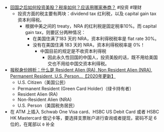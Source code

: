 - [回国之后如何投资美股？税率如何？应该用哪家券商？](https://www.uscreditcardguide.com/huiguozhihouruhetouzimeigushuishuairuheyinggaiyongnajiaquanshang/) #投资 #理财
	- 投资方面的税主要有两块：dividend tax 红利税，以及 capital gain tax 资本利得税。
		- 根据中美之间的 treaty，NRA 的红利税是固定税率10%。而 capital gain tax，则要区分两种情况：
			- 在美国住满了183 天的 NRA，资本利得税税率是 flat rate 30%。
			- 没有在美国住满 183 天的 NRA，资本利得税税率是 0%！
				- 中国目前的规定是不收资本利得税
					- 因此永久性回国的中国人，投资美股的话，既不用给美国交也不用给中国交资本利得税。
- [报税身份辨析：什么是 Resident Alien (RA), Non Resident Alien (NRA), Permanent Resident, U.S. Person…【2020年更新】](https://www.uscreditcardguide.com/resident-alien-non-resident-alien-us-person-green-card/)
	- U.S. Citizen（美国公民）
	- Permanent Resident (Green Card Holder)（绿卡持有者）
	- Resident Alien (RA)
	- Non-Resident Alien (NRA)
	- U.S. Person（美国税务居民）
- 在 ATM 上插入 Schwab One Visa card、HSBC US Debit Card 或者 HSBC HK Mastercard 借记卡等，要选择支票账户进行查询或者提现，密码不足 6 位的，在尾部以 `0` 补全